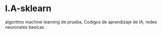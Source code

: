 # I.A-sklearn
algoritmo machine learning de prueba,
Codigos de aprendizaje de IA, redes neuronales  basicas
